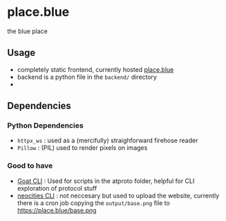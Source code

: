# place.blue
the blue place

## Usage

- completely static frontend, currently hosted [place.blue](https://place.blue)
- backend is a python file in the `backend/` directory
- 

## Dependencies

### Python Dependencies

- `httpx_ws` : used as a (mercifully) straighforward firehose reader
- `Pillow` : (PIL) used to render pixels on images

### Good to have

- [Goat CLI](https://github.com/bluesky-social/indigo/tree/main/cmd/goat) : Used for scripts in the atproto folder, helpful for CLI exploration of protocol stuff
- [neocities CLI](https://neocities.org/cli) : not neccesary but used to upload the website, currently there is a cron job copying the `output/base.png` file to https://place.blue/base.png